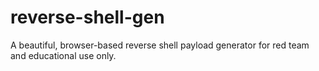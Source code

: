 # reverse-shell-gen
A beautiful, browser-based reverse shell payload generator for red team and educational use only.
